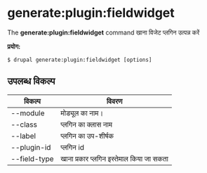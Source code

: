 # generate:plugin:fieldwidget
The **generate:plugin:fieldwidget** command खाना विजेट प्लगिन उत्पन्न करें

**प्रयोग:**
```
$ drupal generate:plugin:fieldwidget [options] 
```

## उपलब्ध विकल्प
विकल्प | विवरण
-------|-------------
--module | मोड्यूल का नाम।
--class | प्लगिन का क्लास नाम
--label | प्लगिन का उप-शीर्षक
--plugin-id | प्लगिन id
--field-type | खाना प्रकार प्लगिन इस्तेमाल किया जा सकता
